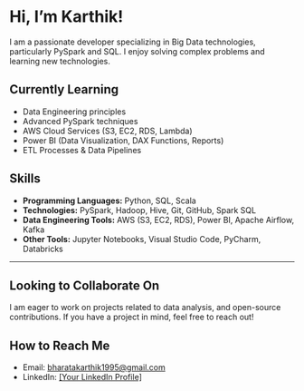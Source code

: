 #  Hi, I’m Karthik!

I am a passionate developer specializing in Big Data technologies, particularly PySpark and SQL. I enjoy solving complex problems and learning new technologies.

## Currently Learning
- Data Engineering principles
- Advanced PySpark techniques
- AWS Cloud Services (S3, EC2, RDS, Lambda)
- Power BI (Data Visualization, DAX Functions, Reports)
- ETL Processes & Data Pipelines

## Skills
- **Programming Languages:** Python, SQL, Scala
- **Technologies:** PySpark, Hadoop, Hive, Git, GitHub, Spark SQL
- **Data Engineering Tools:** AWS (S3, EC2, RDS), Power BI, Apache Airflow, Kafka
- **Other Tools:** Jupyter Notebooks, Visual Studio Code, PyCharm, Databricks

---
## Looking to Collaborate On
I am eager to work on projects related to data analysis, and open-source contributions. If you have a project in mind, feel free to reach out!

## How to Reach Me
- Email: bharatakarthik1995@gmail.com
- LinkedIn: [[Your LinkedIn Profile]](https://www.linkedin.com/in/karthikbharata)

